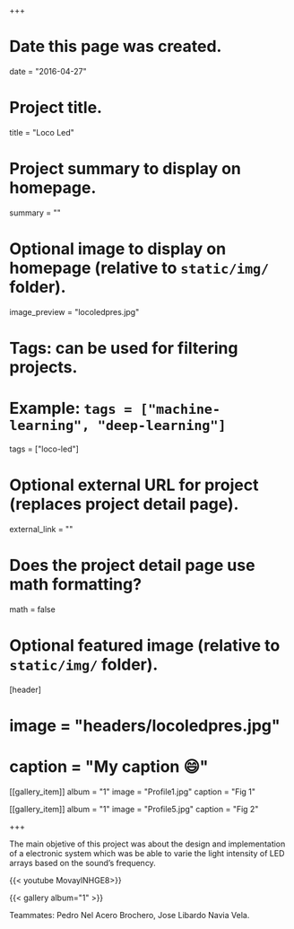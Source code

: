 +++
# Date this page was created.
date = "2016-04-27"

# Project title.
title = "Loco Led"

# Project summary to display on homepage.
summary = ""

# Optional image to display on homepage (relative to `static/img/` folder).
image_preview = "locoledpres.jpg"

# Tags: can be used for filtering projects.
# Example: `tags = ["machine-learning", "deep-learning"]`
tags = ["loco-led"]

# Optional external URL for project (replaces project detail page).
external_link = ""

# Does the project detail page use math formatting?
math = false

# Optional featured image (relative to `static/img/` folder).
[header]
# image = "headers/locoledpres.jpg"
# caption = "My caption :smile:"

[[gallery_item]]
album = "1"
image = "Profile1.jpg"
caption = "Fig 1"
    
[[gallery_item]]
album = "1"
image = "Profile5.jpg"
caption = "Fig 2"

+++

The main objetive of this project was about the design and implementation of a electronic system which was be able to varie the light intensity of LED arrays based on the sound’s frequency.

{{< youtube MovaylNHGE8>}}

{{< gallery album="1" >}}

Teammates: Pedro Nel Acero Brochero, Jose Libardo Navia Vela.

